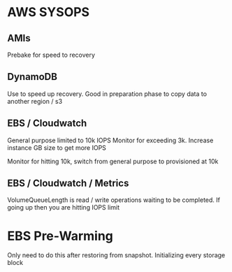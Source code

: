 # AWS SYSOPS

## AMIs
Prebake for speed to recovery

## DynamoDB
Use to speed up recovery. Good in preparation phase to copy data to another
region / s3

## EBS / Cloudwatch
General purpose limited to 10k IOPS
Monitor for exceeding 3k.
Increase instance GB size to get more IOPS

Monitor for hitting 10k, switch from general purpose to provisioned at 10k

## EBS / Cloudwatch / Metrics
VolumeQueueLength is read / write operations waiting to be completed. If going
up then you are hitting IOPS limit

# EBS Pre-Warming
Only need to do this after restoring from snapshot.
Initializing every storage block
